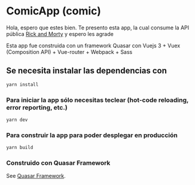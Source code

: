# ComicApp (comic)

Hola, espero que estes bien.
Te presento esta app, la cual consume la API pública [Rick and Morty](https://rickandmortyapi.com/) y espero les agrade

Esta app fue construida con un framework Quasar con Vuejs 3 + Vuex (Composition API) + Vue-router + Webpack + Sass

## Se necesita instalar las dependencias con

```bash
yarn install
```

### Para iniciar la app sólo necesitas teclear (hot-code reloading, error reporting, etc.)

```bash
yarn dev
```

### Para construir la app para poder desplegar en producción

```bash
yarn build
```

### Construido con Quasar Framework

See [Quasar Framework](https://quasar.dev).
